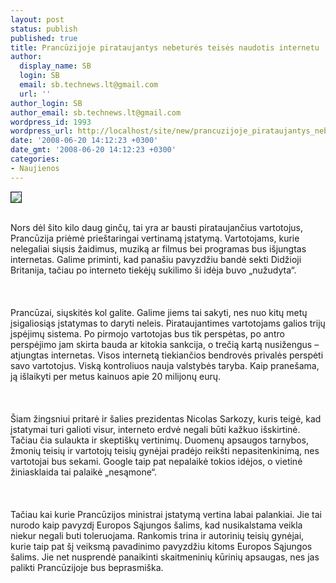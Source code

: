 ```yaml
---
layout: post
status: publish
published: true
title: Prancūzijoje pirataujantys nebeturės teisės naudotis internetu
author:
  display_name: SB
  login: SB
  email: sb.technews.lt@gmail.com
  url: ''
author_login: SB
author_email: sb.technews.lt@gmail.com
wordpress_id: 1993
wordpress_url: http://localhost/site/new/prancuzijoje_pirataujantys_nebetures_teises_naudotis_internetu/
date: '2008-06-20 14:12:23 +0300'
date_gmt: '2008-06-20 14:12:23 +0300'
categories:
- Naujienos
---
```

<div class="imgright"><img src="http://tbn0.google.com/images?q=tbn:8iIHmXU4yChJqM:http://cdn0.wn.com/o25/vp/i/c6/3f04a1da27894a.jpg" border="1"></div>
<p><br>Nors dėl šito kilo daug ginčų, tai yra ar bausti pirataujančius vartotojus, Prancūzija priėmė prieštaringai vertinamą įstatymą. Vartotojams, kurie nelegaliai siųsis žaidimus, muziką ar filmus bei programas bus išjungtas internetas. Galime priminti, kad panašiu pavyzdžiu bandė sekti Didžioji Britanija, tačiau po interneto tiekėjų sukilimo ši idėja buvo „nužudyta“.<br />
<br><br />
<br>Prancūzai, siųskitės kol galite. Galime jiems tai sakyti, nes nuo kitų metų įsigaliosiąs įstatymas to daryti neleis. Pirataujantimes vartotojams galios trijų įspėjimų sistema. Po pirmojo vartotojas bus tik perspėtas, po antro perspėjimo jam skirta bauda ar kitokia sankcija, o trečią kartą nusižengus – atjungtas internetas. Visos internetą tiekiančios bendrovės privalės perspėti savo vartotojus. Viską kontroliuos nauja valstybės taryba. Kaip pranešama, ją išlaikyti per metus kainuos apie 20 milijonų eurų.<br />
<br><br />
<br>Šiam žingsniui pritarė ir šalies prezidentas Nicolas Sarkozy, kuris teigė, kad įstatymai turi galioti visur, interneto erdvė negali būti kažkuo išskirtinė. Tačiau čia sulaukta ir skeptiškų vertinimų. Duomenų apsaugos tarnybos, žmonių teisių ir vartotojų teisių gynėjai pradėjo reikšti nepasitenkinimą, nes vartotojai bus sekami. Google taip pat nepalaikė tokios idėjos, o vietinė žiniasklaida tai palaikė „nesąmone“.<br />
<br><br />
<br>Tačiau kai kurie Prancūzijos ministrai įstatymą vertina labai palankiai. Jie tai nurodo kaip pavyzdį Europos Sąjungos šalims, kad nusikalstama veikla niekur negali buti toleruojama. Rankomis trina ir autorinių teisių gynėjai, kurie taip pat šį veiksmą pavadinimo pavyzdžiu kitoms Europos Sąjungos šalims. Jie net nusprendė panaikinti skaitmeninių kūrinių apsaugas, nes jas palikti Prancūzijoje bus beprasmiška.<br />
<br><br />
<br><br />
<br><br />
<br></p>
